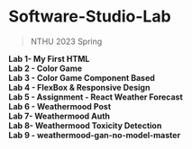 # Software-Studio-Lab
> NTHU 2023 Spring

**Lab 1- My First HTML**  
**Lab 2 - Color Game**  
**Lab 3 - Color Game Component Based**  
**Lab 4 - FlexBox & Responsive Design**  
**Lab 5 - Assignment - React Weather Forecast**  
**Lab 6 - Weathermood Post**  
**Lab 7- Weathermood Auth**  
**Lab 8- Weathermood Toxicity Detection**  
**Lab 9 - weathermood-gan-no-model-master**  
